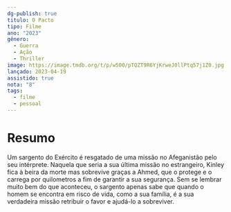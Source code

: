 ```yaml
---
dg-publish: true
titulo: O Pacto
tipo: Filme
ano: "2023"
gênero:
  - Guerra
  - Ação
  - Thriller
image: https://image.tmdb.org/t/p/w500/pTQZT9R6YjKrweJ0llPtq57j1Z0.jpg
lançado: 2023-04-19
assistido: true
nota: "8"
tags:
  - filme
  - pessoal
---
```

# Resumo
Um sargento do Exército é resgatado de uma missão no Afeganistão pelo seu intérprete. Naquela que seria a sua última missão no estrangeiro, Kinley fica à beira da morte mas sobrevive graças a Ahmed, que o protege e o carrega por quilometros a fim de garantir a sua segurança. Sem se lembrar muito bem do que aconteceu, o sargento apenas sabe que quando o homem se encontra em risco de vida, como a sua família, é a sua verdadeira missão retribuir o favor e ajudá-lo a sobreviver.
